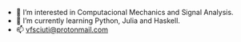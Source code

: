 - 👀 I’m interested in Computacional Mechanics and Signal Analysis. 
- 🌱 I’m currently learning Python, Julia and Haskell.
- 📫 vfsciuti@protonmail.com



